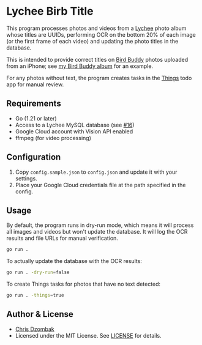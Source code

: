 # Lychee Birb Title

This program processes photos and videos from a [Lychee](https://github.com/LycheeOrg/Lychee) photo album whose titles are UUIDs, performing OCR on the bottom 20% of each image (or the first frame of each video) and updating the photo titles in the database.

This is intended to provide correct titles on [Bird Buddy](https://mybirdbuddy.com) photos uploaded from an iPhone; see [my Bird Buddy album](https://pictures.dzombak.com/gallery/FHaZFQEiAVAvrEbhkQo_CrBB) for an example.

For any photos without text, the program creates tasks in the [Things](https://culturedcode.com/things/) todo app for manual review.

## Requirements

- Go (1.21 or later)
- Access to a Lychee MySQL database (see [#16](https://github.com/cdzombak/lychee-birb-title/issues/16))
- Google Cloud account with Vision API enabled
- ffmpeg (for video processing)

## Configuration

1. Copy `config.sample.json` to `config.json` and update it with your settings.
2. Place your Google Cloud credentials file at the path specified in the config.

## Usage

By default, the program runs in dry-run mode, which means it will process all images and videos but won't update the database. It will log the OCR results and file URLs for manual verification.

```bash
go run .
```

To actually update the database with the OCR results:

```bash
go run . -dry-run=false
```

To create Things tasks for photos that have no text detected:

```bash
go run . -things=true
```

## Author & License

- [Chris Dzombak](https://github.com/cdzombak)
- Licensed under the MIT License. See [LICENSE](LICENSE) for details.
